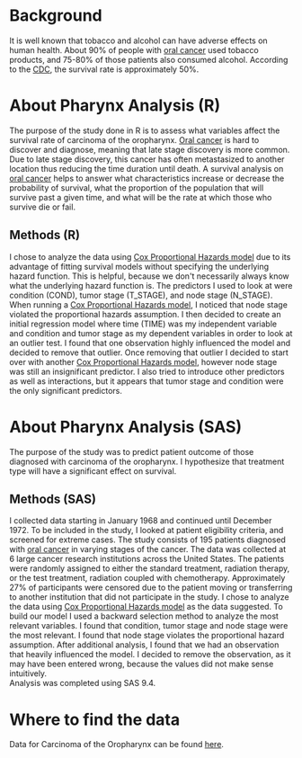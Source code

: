<!-- Readme_HTML for pharynx data -->

<h1>Background</h1>
<p> It is well known that tobacco and alcohol can have adverse effects on human health. 
	About 90% of people with <a href="https://en.wikipedia.org/wiki/Oral_cancer">oral cancer</a> used tobacco products, and 75-80% of those patients also consumed alcohol. 
	According to the <a href="https://www.cdc.gov/">CDC</a>, the survival rate is approximately 50%. 
	</p>

<h1>About Pharynx Analysis (R)</h1>
<p>The purpose of the study done in R is to assess what variables affect the survival rate of carcinoma of the oropharynx. 
<a href="https://en.wikipedia.org/wiki/Oral_cancer">Oral cancer</a> is hard to discover and diagnose, meaning that late stage discovery is more common. 
Due to late stage discovery, this cancer has often metastasized to another location thus reducing the time duration until death. 
A survival analysis on <a href="https://en.wikipedia.org/wiki/Oral_cancer">oral cancer</a> helps to answer what characteristics increase or decrease the probability of survival, what the proportion of the population that will survive past a given time, and what will be the rate at which those who survive die or fail.</p>

<h2>Methods (R)</h2>
<p>I chose to analyze the data using <a href="https://en.wikipedia.org/wiki/Proportional_hazards_model">Cox Proportional Hazards model</a> due to its advantage of fitting survival models without specifying the underlying hazard function. 
This is helpful, because we don't necessarily always know what the underlying hazard function is. 
The predictors I used to look at were condition (COND), tumor stage (T_STAGE), and node stage (N_STAGE). 
When running a <a href="https://en.wikipedia.org/wiki/Proportional_hazards_model">Cox Proportional Hazards model</a>, I noticed that node stage violated the proportional hazards assumption. 
I then decided to create an initial regression model where time (TIME) was my independent variable and condition and tumor stage as my dependent variables in order to look at an outlier test. 
I found that one observation highly influenced the model and decided to remove that outlier. 
Once removing that outlier I decided to start over with another <a href="https://en.wikipedia.org/wiki/Proportional_hazards_model">Cox Proportional Hazards model</a>, however node stage was still an insignificant predictor. 
I also tried to introduce other predictors as well as interactions, but it appears that tumor stage and condition were the only significant predictors. </p>

<h1>About Pharynx Analysis (SAS)</h1>
<p>The purpose of the study was to predict patient outcome of those diagnosed with carcinoma of the oropharynx. 
	I hypothesize that treatment type will have a significant effect on survival. </p>

<h2>Methods (SAS)</h2>
    <p>I collected data starting in January 1968 and continued until December 1972. 
	To be included in the study, I looked at patient eligibility criteria, and screened for extreme cases. 
	The study consists of 195 patients diagnosed with <a href="https://en.wikipedia.org/wiki/Oral_cancer">oral cancer</a> in varying stages of the cancer.
	The data was collected at 6 large cancer research institutions across the United States. 
	The patients were randomly assigned to either the standard treatment, radiation therapy, or the test treatment, radiation coupled with chemotherapy. 
	Approximately 27% of participants were censored due to the patient moving or transferring to another institution that did not participate in the study.
    I chose to analyze the data using <a href="https://en.wikipedia.org/wiki/Proportional_hazards_model">Cox Proportional Hazards model</a> as the data suggested. 
	To build our model I used a backward selection method to analyze the most relevant variables. 
	I found that condition, tumor stage and node stage were the most relevant. 
	I found that node stage violates the proportional hazard assumption. 
	After additional analysis, I found that we had an observation that heavily influenced the model. 
	I decided to remove the observation, as it may have been entered wrong, because the values did not make sense intuitively.
	<br>Analysis was completed using SAS 9.4.  </p>

	
<h1>Where to find the data</h1>
<p>Data for Carcinoma of the Oropharynx can be found <a href="http://www.umass.edu/statdata/statdata/data/">here</a>.
</p>
<p></p>
